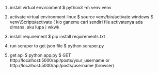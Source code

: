 1.  install virtual environment
    $   python3 -m venv venv

2.  activate virtual environment
	linux
    $   source venv/bin/activate
    	windows
    $	venv\Scripts\activate ( klo ganemu cari sendiri file activatenya ada dimana, aku lupa ) wkwk
    
3.  install requirement
    $   pip install requirements.txt

4.  run scraper to get json file
    $   python scraper.py

5.  get api
    $   python app.py
    $   GET http://localhost:5000/api/posts/your_username
        or
        http://localhost:5000/api/posts/username (browser)
